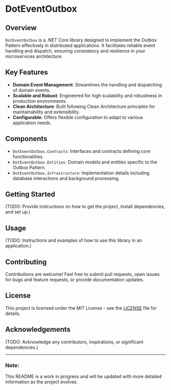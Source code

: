 # DotEventOutbox

## Overview

`DotEventOutbox` is a .NET Core library designed to implement the Outbox Pattern effectively in distributed applications. It facilitates reliable event handling and dispatch, ensuring consistency and resilience in your microservices architecture.

## Key Features

- **Domain Event Management**: Streamlines the handling and dispatching of domain events.
- **Scalable and Robust**: Engineered for high scalability and robustness in production environments.
- **Clean Architecture**: Built following Clean Architecture principles for maintainability and extensibility.
- **Configurable**: Offers flexible configuration to adapt to various application needs.

## Components

- `DotEventOutbox.Contracts`: Interfaces and contracts defining core functionalities.
- `DotEventOutbox.Entities`: Domain models and entities specific to the Outbox Pattern.
- `DotEventOutbox.Infrastructure`: Implementation details including database interactions and background processing.

## Getting Started

(TODO: Provide instructions on how to get the project, install dependencies, and set up.)

## Usage

(TODO: Instructions and examples of how to use this library in an application.)

## Contributing

Contributions are welcome! Feel free to submit pull requests, open issues for bugs and feature requests, or provide documentation updates.

## License

This project is licensed under the MIT License - see the [LICENSE](LICENSE) file for details.

## Acknowledgements

(TODO: Acknowledge any contributors, inspirations, or significant dependencies.)

---

### Note:

This README is a work in progress and will be updated with more detailed information as the project evolves.
